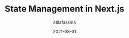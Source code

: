 ---
author: atilafassina
date: 2021-08-31
publisher: smashingmag
tags:
  - state-management
  - nextjs
target_url: https://www.smashingmagazine.com/2021/08/state-management-nextjs/
title: State Management in Next.js
---